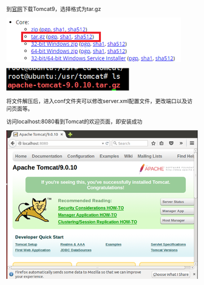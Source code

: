 到[官网](https://tomcat.apache.org/download-90.cgi)下载Tomcat9，选择格式为tar.gz

![1533783764813](1533783764813.png)

![1533783898468](1533783898468.png)

将文件解压后，进入conf文件夹可以修改server.xml配置文件，更改端口以及访问页面等。

访问localhost:8080看到Tomcat的欢迎页面，即安装成功

![1533784980893](1533784980893.png)

